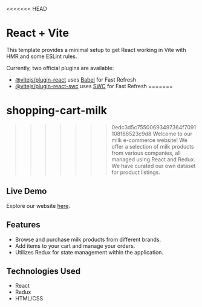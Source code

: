 <<<<<<< HEAD
# React + Vite

This template provides a minimal setup to get React working in Vite with HMR and some ESLint rules.

Currently, two official plugins are available:

- [@vitejs/plugin-react](https://github.com/vitejs/vite-plugin-react/blob/main/packages/plugin-react/README.md) uses [Babel](https://babeljs.io/) for Fast Refresh
- [@vitejs/plugin-react-swc](https://github.com/vitejs/vite-plugin-react-swc) uses [SWC](https://swc.rs/) for Fast Refresh
=======
# shopping-cart-milk
>>>>>>> 0edc3d5c75500693497364f7091108f86523c9d8
Welcome to our milk e-commerce website! We offer a selection of milk products from various companies, all managed using React and Redux. We have curated our own dataset for product listings.

## Live Demo

Explore our website [here](https://milkshoppingcart.netlify.app/).

## Features

- Browse and purchase milk products from different brands.
- Add items to your cart and manage your orders.
- Utilizes Redux for state management within the application.

## Technologies Used

- React
- Redux
- HTML/CSS
